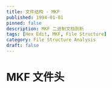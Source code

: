 ```yaml
---
title: 文件结构 - MKF
published: 1994-01-01
pinned: false
description: MKF 二进制文档剖析
tags: [Hex Edit, MKF, File Structure]
category: File Structure Analysis
draft: false
---
```


# MKF 文件头

